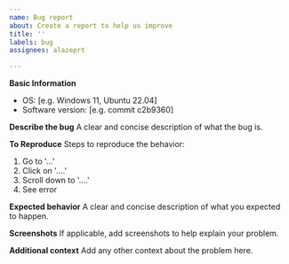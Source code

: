 ```yaml
---
name: Bug report
about: Create a report to help us improve
title: ''
labels: bug
assignees: alazeprt

---
```


**Basic Information**
- OS: [e.g. Windows 11, Ubuntu 22.04]
- Software version: [e.g. commit c2b9360]

**Describe the bug**
A clear and concise description of what the bug is.

**To Reproduce**
Steps to reproduce the behavior:
1. Go to '...'
2. Click on '....'
3. Scroll down to '....'
4. See error

**Expected behavior**
A clear and concise description of what you expected to happen.

**Screenshots**
If applicable, add screenshots to help explain your problem.

**Additional context**
Add any other context about the problem here.
